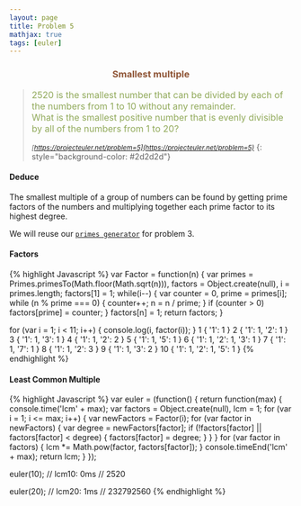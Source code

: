 ```yaml
---
layout: page
title: Problem 5
mathjax: true
tags: [euler]
---
```


<h3 style="color: #8f5536; text-align: center">Smallest multiple</h3>

> <small><span style="font-size: 1rem; color: #90a959">2520 is the smallest number that can be divided by each of the numbers from 1 to 10 without any remainder.<br>
> What is the smallest positive number that is evenly divisible by all of the numbers from 1 to 20?</span><br><br>
> <cite>[https://projecteuler.net/problem=5](https://projecteuler.net/problem=5)</cite></small>
{: style="background-color: #2d2d2d"}

#### Deduce

The smallest multiple of a group of numbers can be found by getting prime factors of the numbers and multiplying together each prime factor to its highest degree.

We will reuse our [`primes generator`](/euler/solved/003/#prime-generator) for problem 3.

#### Factors

{% highlight Javascript %}
var Factor = function(n) {
  var primes = Primes.primesTo(Math.floor(Math.sqrt(n))),
      factors = Object.create(null),
      i = primes.length;
  factors[1] = 1;
  while(i--) {
    var counter = 0, prime = primes[i];
    while (n % prime === 0) {
      counter++;
      n = n / prime;
    }
    if (counter > 0) factors[prime] = counter;
  }
  factors[n] = 1;
  return factors;
}

for (var i = 1; i < 11; i++) {
  console.log(i, factor(i));
}
1 { '1': 1 }
2 { '1': 1, '2': 1 }
3 { '1': 1, '3': 1 }
4 { '1': 1, '2': 2 }
5 { '1': 1, '5': 1 }
6 { '1': 1, '2': 1, '3': 1 }
7 { '1': 1, '7': 1 }
8 { '1': 1, '2': 3 }
9 { '1': 1, '3': 2 }
10 { '1': 1, '2': 1, '5': 1 }
{% endhighlight %}

#### Least Common Multiple

{% highlight Javascript %}
var euler = (function() {
  return function(max) {
    console.time('lcm' + max);
    var factors = Object.create(null), lcm = 1;
    for (var i = 1; i <= max; i++) {
      var newFactors = Factor(i);
      for (var factor in newFactors) {
        var degree = newFactors[factor];
        if (!factors[factor] || factors[factor] < degree) {
          factors[factor] = degree;
        }
      }
    }
    for (var factor in factors) {
      lcm *= Math.pow(factor, factors[factor]);
    }
    console.timeEnd('lcm' + max);
    return lcm;
  }
});


euler(10); // lcm10: 0ms
           // 2520

euler(20); // lcm20: 1ms
           // 232792560
{% endhighlight %}
